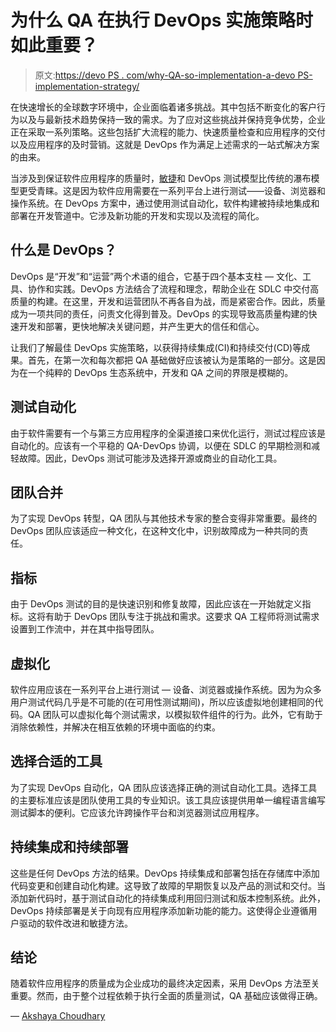 # 为什么 QA 在执行 DevOps 实施策略时如此重要？

> 原文:[https://devo PS . com/why-QA-so-implementation-a-devo PS-implementation-strategy/](https://devops.com/why-is-qa-so-important-in-executing-a-devops-implementation-strategy/)

在快速增长的全球数字环境中，企业面临着诸多挑战。其中包括不断变化的客户行为以及与最新技术趋势保持一致的需求。为了应对这些挑战并保持竞争优势，企业正在采取一系列策略。这些包括扩大流程的能力、快速质量检查和应用程序的交付以及应用程序的及时营销。这就是 DevOps 作为满足上述需求的一站式解决方案的由来。

当涉及到保证软件应用程序的质量时，[敏捷](https://devops.com/how-to-combine-devops-and-agile/)和 DevOps 测试模型比传统的瀑布模型更受青睐。这是因为软件应用需要在一系列平台上进行测试——设备、浏览器和操作系统。在 DevOps 方案中，通过使用测试自动化，软件构建被持续地集成和部署在开发管道中。它涉及新功能的开发和实现以及流程的简化。

## **什么是 DevOps？**

DevOps 是“开发”和“运营”两个术语的组合，它基于四个基本支柱 — 文化、工具、协作和实践。DevOps 方法结合了流程和理念，帮助企业在 SDLC 中交付高质量的构建。在这里，开发和运营团队不再各自为战，而是紧密合作。因此，质量成为一项共同的责任，问责文化得到普及。DevOps 的实现导致高质量构建的快速开发和部署，更快地解决关键问题，并产生更大的信任和信心。

让我们了解最佳 DevOps 实施策略，以获得持续集成(CI)和持续交付(CD)等成果。首先，在第一次和每次都把 QA 基础做好应该被认为是策略的一部分。这是因为在一个纯粹的 DevOps 生态系统中，开发和 QA 之间的界限是模糊的。

## **测试自动化**

由于软件需要有一个与第三方应用程序的全渠道接口来优化运行，测试过程应该是自动化的。应该有一个平稳的 QA-DevOps 协调，以便在 SDLC 的早期检测和减轻故障。因此，DevOps 测试可能涉及选择开源或商业的自动化工具。

## **团队合并**

为了实现 DevOps 转型，QA 团队与其他技术专家的整合变得非常重要。最终的 DevOps 团队应该适应一种文化，在这种文化中，识别故障成为一种共同的责任。

## **指标**

由于 DevOps 测试的目的是快速识别和修复故障，因此应该在一开始就定义指标。这将有助于 DevOps 团队专注于挑战和需求。这要求 QA 工程师将测试需求设置到工作流中，并在其中指导团队。

## **虚拟化**

软件应用应该在一系列平台上进行测试 — 设备、浏览器或操作系统。因为为众多用户测试代码几乎是不可能的(在可用性测试期间)，所以应该虚拟地创建相同的代码。QA 团队可以虚拟化每个测试需求，以模拟软件组件的行为。此外，它有助于消除依赖性，并解决在相互依赖的环境中面临的约束。

## **选择合适的工具**

为了实现 DevOps 自动化，QA 团队应该选择正确的测试自动化工具。选择工具的主要标准应该是团队使用工具的专业知识。该工具应该提供用单一编程语言编写测试脚本的便利。它应该允许跨操作平台和浏览器测试应用程序。

## **持续集成和持续部署**

这些是任何 DevOps 方法的结果。DevOps 持续集成和部署包括在存储库中添加代码变更和创建自动化构建。这导致了故障的早期恢复以及产品的测试和交付。当添加新代码时，基于测试自动化的持续集成利用回归测试和版本控制系统。此外，DevOps 持续部署是关于向现有应用程序添加新功能的能力。这使得企业遵循用户驱动的软件改进和敏捷方法。

## **结论**

随着软件应用程序的质量成为企业成功的最终决定因素，采用 DevOps 方法至关重要。然而，由于整个过程依赖于执行全面的质量测试，QA 基础应该做得正确。

— [Akshaya Choudhary](https://devops.com/author/akshaya-choudhary/)